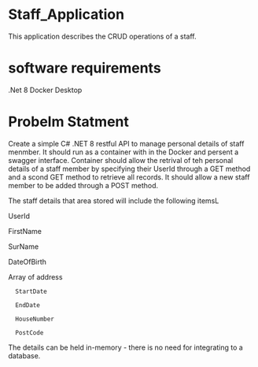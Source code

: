 # Staff_Application
This application describes the CRUD operations of a staff. 

# software requirements
.Net 8
Docker Desktop

# Probelm Statment

Create a simple C# .NET 8 restful API to manage personal details of staff menmber. It should run as a container with in the Docker and persent a swagger interface.
Container should allow the retrival of teh personal details of a staff member by specifying their UserId through a GET method and a scond GET method to retrieve all records.
It should allow a new staff member to be added through a POST method.

The staff details that area stored will include the following itemsL

  UserId 
  
  FirstName
  
  SurName
  
  DateOfBirth
  
  Array of address
    
      StartDate
      
      EndDate
      
      HouseNumber
      
      PostCode

The details can be held in-memory - there is no need for integrating to a database.
